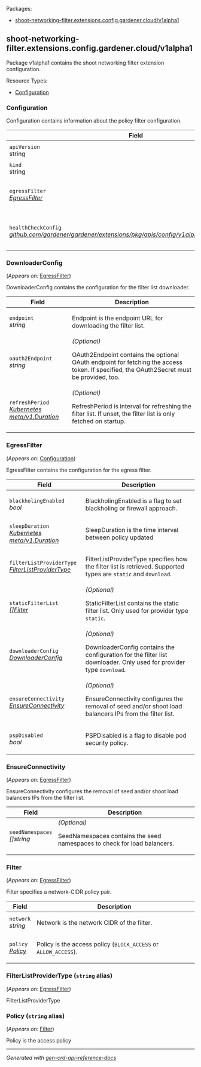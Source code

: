<p>Packages:</p>
<ul>
<li>
<a href="#shoot-networking-filter.extensions.config.gardener.cloud%2fv1alpha1">shoot-networking-filter.extensions.config.gardener.cloud/v1alpha1</a>
</li>
</ul>
<h2 id="shoot-networking-filter.extensions.config.gardener.cloud/v1alpha1">shoot-networking-filter.extensions.config.gardener.cloud/v1alpha1</h2>
<p>
<p>Package v1alpha1 contains the shoot networking filter extension configuration.</p>
</p>
Resource Types:
<ul><li>
<a href="#shoot-networking-filter.extensions.config.gardener.cloud/v1alpha1.Configuration">Configuration</a>
</li></ul>
<h3 id="shoot-networking-filter.extensions.config.gardener.cloud/v1alpha1.Configuration">Configuration
</h3>
<p>
<p>Configuration contains information about the policy filter configuration.</p>
</p>
<table>
<thead>
<tr>
<th>Field</th>
<th>Description</th>
</tr>
</thead>
<tbody>
<tr>
<td>
<code>apiVersion</code></br>
string</td>
<td>
<code>
shoot-networking-filter.extensions.config.gardener.cloud/v1alpha1
</code>
</td>
</tr>
<tr>
<td>
<code>kind</code></br>
string
</td>
<td><code>Configuration</code></td>
</tr>
<tr>
<td>
<code>egressFilter</code></br>
<em>
<a href="#shoot-networking-filter.extensions.config.gardener.cloud/v1alpha1.EgressFilter">
EgressFilter
</a>
</em>
</td>
<td>
<em>(Optional)</em>
<p>EgressFilter contains the configuration for the egress filter</p>
</td>
</tr>
<tr>
<td>
<code>healthCheckConfig</code></br>
<em>
<a href="https://github.com/gardener/gardener/extensions/pkg/apis/config">
github.com/gardener/gardener/extensions/pkg/apis/config/v1alpha1.HealthCheckConfig
</a>
</em>
</td>
<td>
<em>(Optional)</em>
<p>HealthCheckConfig is the config for the health check controller.</p>
</td>
</tr>
</tbody>
</table>
<h3 id="shoot-networking-filter.extensions.config.gardener.cloud/v1alpha1.DownloaderConfig">DownloaderConfig
</h3>
<p>
(<em>Appears on:</em>
<a href="#shoot-networking-filter.extensions.config.gardener.cloud/v1alpha1.EgressFilter">EgressFilter</a>)
</p>
<p>
<p>DownloaderConfig contains the configuration for the filter list downloader.</p>
</p>
<table>
<thead>
<tr>
<th>Field</th>
<th>Description</th>
</tr>
</thead>
<tbody>
<tr>
<td>
<code>endpoint</code></br>
<em>
string
</em>
</td>
<td>
<p>Endpoint is the endpoint URL for downloading the filter list.</p>
</td>
</tr>
<tr>
<td>
<code>oauth2Endpoint</code></br>
<em>
string
</em>
</td>
<td>
<em>(Optional)</em>
<p>OAuth2Endpoint contains the optional OAuth endpoint for fetching the access token.
If specified, the OAuth2Secret must be provided, too.</p>
</td>
</tr>
<tr>
<td>
<code>refreshPeriod</code></br>
<em>
<a href="https://kubernetes.io/docs/reference/generated/kubernetes-api/v1.25/#duration-v1-meta">
Kubernetes meta/v1.Duration
</a>
</em>
</td>
<td>
<em>(Optional)</em>
<p>RefreshPeriod is interval for refreshing the filter list.
If unset, the filter list is only fetched on startup.</p>
</td>
</tr>
</tbody>
</table>
<h3 id="shoot-networking-filter.extensions.config.gardener.cloud/v1alpha1.EgressFilter">EgressFilter
</h3>
<p>
(<em>Appears on:</em>
<a href="#shoot-networking-filter.extensions.config.gardener.cloud/v1alpha1.Configuration">Configuration</a>)
</p>
<p>
<p>EgressFilter contains the configuration for the egress filter.</p>
</p>
<table>
<thead>
<tr>
<th>Field</th>
<th>Description</th>
</tr>
</thead>
<tbody>
<tr>
<td>
<code>blackholingEnabled</code></br>
<em>
bool
</em>
</td>
<td>
<p>BlackholingEnabled is a flag to set blackholing or firewall approach.</p>
</td>
</tr>
<tr>
<td>
<code>sleepDuration</code></br>
<em>
<a href="https://kubernetes.io/docs/reference/generated/kubernetes-api/v1.25/#duration-v1-meta">
Kubernetes meta/v1.Duration
</a>
</em>
</td>
<td>
<p>SleepDuration is the time interval between policy updated</p>
</td>
</tr>
<tr>
<td>
<code>filterListProviderType</code></br>
<em>
<a href="#shoot-networking-filter.extensions.config.gardener.cloud/v1alpha1.FilterListProviderType">
FilterListProviderType
</a>
</em>
</td>
<td>
<p>FilterListProviderType specifies how the filter list is retrieved.
Supported types are <code>static</code> and <code>download</code>.</p>
</td>
</tr>
<tr>
<td>
<code>staticFilterList</code></br>
<em>
<a href="#shoot-networking-filter.extensions.config.gardener.cloud/v1alpha1.Filter">
[]Filter
</a>
</em>
</td>
<td>
<em>(Optional)</em>
<p>StaticFilterList contains the static filter list.
Only used for provider type <code>static</code>.</p>
</td>
</tr>
<tr>
<td>
<code>downloaderConfig</code></br>
<em>
<a href="#shoot-networking-filter.extensions.config.gardener.cloud/v1alpha1.DownloaderConfig">
DownloaderConfig
</a>
</em>
</td>
<td>
<em>(Optional)</em>
<p>DownloaderConfig contains the configuration for the filter list downloader.
Only used for provider type <code>download</code>.</p>
</td>
</tr>
<tr>
<td>
<code>ensureConnectivity</code></br>
<em>
<a href="#shoot-networking-filter.extensions.config.gardener.cloud/v1alpha1.EnsureConnectivity">
EnsureConnectivity
</a>
</em>
</td>
<td>
<em>(Optional)</em>
<p>EnsureConnectivity configures the removal of seed and/or shoot load balancers IPs from the filter list.</p>
</td>
</tr>
<tr>
<td>
<code>pspDisabled</code></br>
<em>
bool
</em>
</td>
<td>
<p>PSPDisabled is a flag to disable pod security policy.</p>
</td>
</tr>
</tbody>
</table>
<h3 id="shoot-networking-filter.extensions.config.gardener.cloud/v1alpha1.EnsureConnectivity">EnsureConnectivity
</h3>
<p>
(<em>Appears on:</em>
<a href="#shoot-networking-filter.extensions.config.gardener.cloud/v1alpha1.EgressFilter">EgressFilter</a>)
</p>
<p>
<p>EnsureConnectivity configures the removal of seed and/or shoot load balancers IPs from the filter list.</p>
</p>
<table>
<thead>
<tr>
<th>Field</th>
<th>Description</th>
</tr>
</thead>
<tbody>
<tr>
<td>
<code>seedNamespaces</code></br>
<em>
[]string
</em>
</td>
<td>
<em>(Optional)</em>
<p>SeedNamespaces contains the seed namespaces to check for load balancers.</p>
</td>
</tr>
</tbody>
</table>
<h3 id="shoot-networking-filter.extensions.config.gardener.cloud/v1alpha1.Filter">Filter
</h3>
<p>
(<em>Appears on:</em>
<a href="#shoot-networking-filter.extensions.config.gardener.cloud/v1alpha1.EgressFilter">EgressFilter</a>)
</p>
<p>
<p>Filter specifies a network-CIDR policy pair.</p>
</p>
<table>
<thead>
<tr>
<th>Field</th>
<th>Description</th>
</tr>
</thead>
<tbody>
<tr>
<td>
<code>network</code></br>
<em>
string
</em>
</td>
<td>
<p>Network is the network CIDR of the filter.</p>
</td>
</tr>
<tr>
<td>
<code>policy</code></br>
<em>
<a href="#shoot-networking-filter.extensions.config.gardener.cloud/v1alpha1.Policy">
Policy
</a>
</em>
</td>
<td>
<p>Policy is the access policy (<code>BLOCK_ACCESS</code> or <code>ALLOW_ACCESS</code>).</p>
</td>
</tr>
</tbody>
</table>
<h3 id="shoot-networking-filter.extensions.config.gardener.cloud/v1alpha1.FilterListProviderType">FilterListProviderType
(<code>string</code> alias)</p></h3>
<p>
(<em>Appears on:</em>
<a href="#shoot-networking-filter.extensions.config.gardener.cloud/v1alpha1.EgressFilter">EgressFilter</a>)
</p>
<p>
<p>FilterListProviderType</p>
</p>
<h3 id="shoot-networking-filter.extensions.config.gardener.cloud/v1alpha1.Policy">Policy
(<code>string</code> alias)</p></h3>
<p>
(<em>Appears on:</em>
<a href="#shoot-networking-filter.extensions.config.gardener.cloud/v1alpha1.Filter">Filter</a>)
</p>
<p>
<p>Policy is the access policy</p>
</p>
<hr/>
<p><em>
Generated with <a href="https://github.com/ahmetb/gen-crd-api-reference-docs">gen-crd-api-reference-docs</a>
</em></p>
